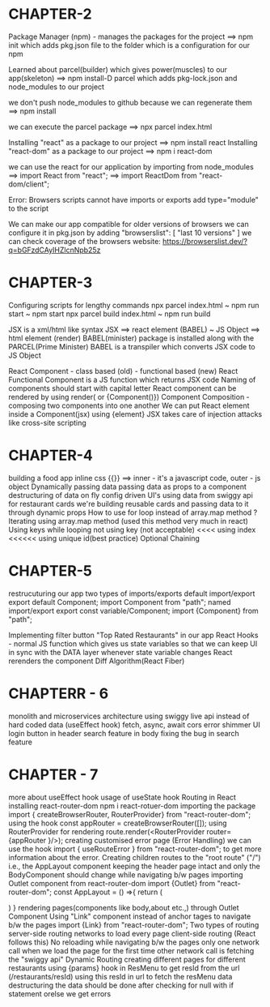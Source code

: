 # CHAPTER-2
Package Manager (npm) - manages the packages for the project
    ==> npm init
    which adds pkg.json file to the folder which is a configuration for our npm

Learned about parcel(builder) which gives power(muscles) to our app(skeleton)
    ==> npm install-D parcel
    which adds pkg-lock.json and node_modules to our project

we don't push node_modules to github because we can regenerate them
    ==> npm install

we can execute the parcel package
    ==> npx parcel index.html

Installing "react" as a package to our project
    ==> npm install react
Installing "react-dom" as a package to our project
    ==> npm i react-dom

we can use the react for our application by importing from node_modules
    ==> import React from "react";
    ==> import ReactDom from "react-dom/client";

Error: Browsers scripts cannot have imports or exports
    add type="module" to the script
    <script type="module" src="./app.js"></script>

We can make our app compatible for older versions of browsers 
    we can configure  it in pkg.json by adding
        "browserslist": [
                "last 10 versions"
         ]
    we can check coverage of the browsers website: https://browserslist.dev/?q=bGFzdCAyIHZlcnNpb25z


# CHAPTER-3
Configuring scripts for lengthy commands
    npx parcel index.html ~ npm run start ~ npm start
    npx parcel build index.html ~ npm run build

JSX is a xml/html like syntax
    JSX ==> react element (BABEL) ~ JS Object ==> html element (render)
    BABEL(minister) package is installed along with the PARCEL(Prime Minister)
    BABEL is a transpiler which converts JSX code to JS Object

React Component
    - class based (old)
    - functional based (new) 
    React Functional Component is a JS function which returns JSX code
    Naming of components should start with capital letter
    React component can be rendered by using render(<Component/> or {Component()})
    Component Composition - composing two components into one another
    We can put React element inside a Component(jsx) using {element}
    JSX takes care of injection attacks like cross-site scripting 

# CHAPTER-4
building a food app
inline css  {{}} ==> inner - it's a javascript code, outer - js object
Dynamically passing data
    passing data as props to a component 
    destructuring of data on fly
config driven UI's
using data from swiggy api for restaurant cards
we're building reusable cards and passing data to it through dynamic props
How to use for loop instead of array.map method ?
Iterating using array.map method (used this method very much in react)
Using keys while looping
    not using key (not acceptable) <<<< using index <<<<<< using unique id(best practice)
Optional Chaining

# CHAPTER-5
restrucuturing our app
two types of imports/exports
    default import/export
        export default Component;
        import Component from "path";
    named import/export
        export const variable/Component;
        import {Component} from "path";

Implementing filter button "Top Rated Restaurants" in our app
React Hooks - normal JS function which gives us state variables so that 
we can keep UI in sync with the DATA layer
whenever state variable changes React rerenders the component
Diff Algorithm(React Fiber)


# CHAPTERR - 6
monolith and microservices architecture
using swiggy live api instead of hard coded data (useEffect hook)
fetch, async, await
cors error
shimmer UI
login button in header
search feature in body 
fixing the bug in search feature

# CHAPTER - 7
more about useEffect hook
usage of useState hook
Routing in React
installing react-router-dom
    npm i react-rotuer-dom
importing the package
    import { createBrowserRouter, RouterProvider} from "react-router-dom";
using the hook
    const appRouter = createBrowserRouter([]);
using RouterProvider for rendering
    route.render(<RouterProvider router={appRouter }/>);
creating customised error page (Error Handling)
    we can use the hook import { useRouteError } from "react-router-dom"; to get more information 
    about the error.
Creating children routes to the "root route" ("/") i.e., the AppLayout component
    keeping the header page intact and only the BodyComponent should change while navigating b/w pages
    importing Outlet component from react-router-dom
        import {Outlet} from "react-router-dom";
        const AppLayout = () =>{
            return (
                <div>
                    <HeaderComponent/>
                    <Outlet/> 
                </div>
            )
        }
        rendering pages(components like body,about etc.,) through Outlet Component
Using "Link" component instead of anchor tages to navigate b/w the pages
    import {Link} from "react-router-dom";
Two types of routing
    server-side routing
        networks to load every page
    client-side routing (React follows this)
        No reloading while navigating b/w the pages
        only one network call when we load the page for the first time
        other network call is fetching the "swiggy api"
Dynamic Routing
    creating different pages for different restaurants
    using {params} hook in ResMenu to get resId from the url (/restaurants/resId)
    using this resId in url to fetch the resMenu data
    destructuring the data should be done after checking for null with if statement orelse we get errors

